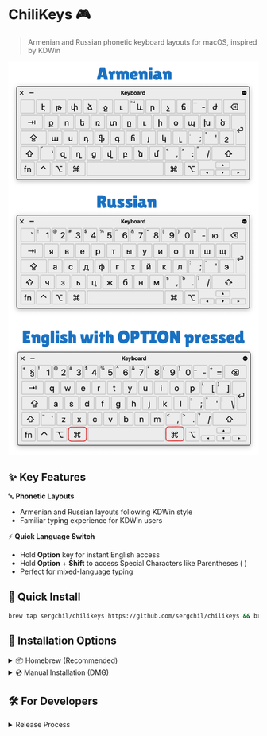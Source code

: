 # ChiliKeys 🎮
> Armenian and Russian phonetic keyboard layouts for macOS, inspired by KDWin

![Keyboard Layouts](assets/keyboards.png)

## ✨ Key Features

🔤 **Phonetic Layouts**
- Armenian and Russian layouts following KDWin style
- Familiar typing experience for KDWin users

⚡ **Quick Language Switch**
- Hold **Option** key for instant English access
- Hold **Option** + **Shift** to access Special Characters like Parentheses ( )
- Perfect for mixed-language typing

## 🚀 Quick Install

```bash
brew tap sergchil/chilikeys https://github.com/sergchil/chilikeys && brew install chilikeys
```

## 📖 Installation Options

<details>
<summary>📦 Homebrew (Recommended)</summary>

1. Install with Homebrew:
   ```bash
   brew tap sergchil/chilikeys https://github.com/sergchil/chilikeys
   brew install chilikeys
   ```

2. To uninstall:
   ```bash
   brew uninstall chilikeys
   brew untap sergchil/chilikeys
   ```
</details>

<details>
<summary>💿 Manual Installation (DMG)</summary>

1. Download [latest release](https://github.com/sergchil/chilikeys/releases)
2. Open the DMG file
3. Copy bundles to `~/Library/Keyboard Layouts/`
4. Restart your Mac
</details>

## 🛠️ For Developers

<details>
<summary>Release Process</summary>

1. Run version bump script:
   ```bash
   ./bump_version.sh
   ```
   - Use ↑/↓ to choose version
   - Press Enter to select
   - Confirm with 'y'

2. GitHub Actions will handle the release automatically
</details>
